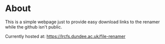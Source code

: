 # About

This is a simple webpage just to provide easy download links to the renamer while the github isn't public.

Currently hosted at: https://lrcfs.dundee.ac.uk/file-renamer